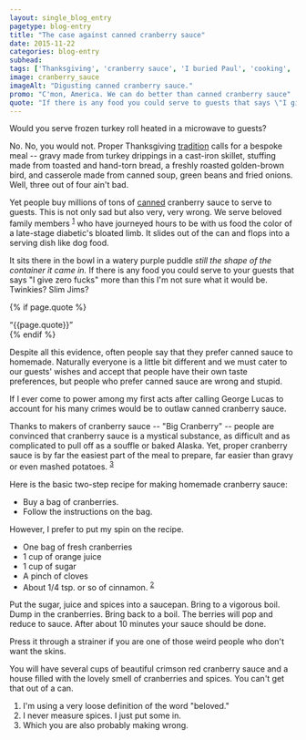 ```yaml
---
layout: single_blog_entry
pagetype: blog-entry
title: "The case against canned cranberry sauce"
date: 2015-11-22
categories: blog-entry
subhead:
tags: ['Thanksgiving', 'cranberry sauce', 'I buried Paul', 'cooking', 'rants', 'things that I am right about']
image: cranberry_sauce
imageAlt: "Digusting canned cranberry sauce."
promo: "C'mon, America. We can do better than canned cranberry sauce"
quote: "If there is any food you could serve to guests that says \"I give zero fucks\" more than this I\'m not sure what it would be."
---  
```

Would you serve frozen turkey roll heated in a microwave to guests?

No. No, you would not. Proper Thanksgiving [tradition][4] calls for a bespoke meal -- gravy made from turkey drippings in a cast-iron skillet, stuffing made from toasted and hand-torn bread, a freshly roasted golden-brown bird, and casserole made from canned soup, green beans and fried onions. Well, three out of four ain't bad.

Yet people buy millions of tons of [canned][5] cranberry sauce to serve to guests. This is not only sad but also very, very wrong. We serve  beloved family members <sup>[1]</sup> who have journeyed hours to be with us food the color of a late-stage diabetic's bloated limb. It slides out of the can and flops into a serving dish like dog food.

It sits there in the bowl in a watery purple puddle _still the shape of the container it came in._ If there is any food you could serve to your guests that says "I give zero fucks" more than this I'm not sure what it would be. Twinkies? Slim Jims?

{% if page.quote %}
  <aside class="blog-pullquote">
  <q>{{page.quote}}</q>
  </aside>
{% endif %}

Despite all this evidence, often people say that they prefer canned sauce to homemade. Naturally everyone is a little bit different and we must cater to our guests' wishes and accept that people have their own taste preferences, but people who prefer canned sauce are wrong and stupid.

If I ever come to power among my first acts after calling George Lucas to account for his many crimes would be to outlaw canned cranberry sauce.

Thanks to makers of cranberry sauce -- "Big Cranberry" -- people are convinced that cranberry sauce is a mystical substance, as difficult and as complicated to pull off as a souffle or baked Alaska. Yet, proper cranberry sauce is by far the easiest part of the meal to prepare, far easier than  gravy or even mashed potatoes. <sup>[3]</sup>

Here is the basic two-step recipe for making homemade cranberry sauce:

* Buy a bag of cranberries.
* Follow the instructions on the bag.

However, I prefer to put my spin on the recipe.

* One bag of fresh cranberries
* 1 cup of orange juice
* 1 cup of sugar
* A pinch of cloves
* About 1/4 tsp. or so of cinnamon. <sup>[2][2]</sup>

Put the sugar, juice and spices into a saucepan. Bring to a vigorous boil. Dump in the cranberries. Bring back to a boil. The berries will pop  and reduce to sauce. After about 10 minutes your sauce should be done.

Press it through a strainer if you are one of those weird people who don't want the skins.

You will have several cups of beautiful crimson red cranberry sauce and a house filled with the lovely smell of cranberries and spices. You can't get that out of a can.



1. <span id="footnote-one"></span> I'm using a very loose definition of the word "beloved."
2. <span id="footnote-two"></span> I never measure spices. I just put some in.
3. <span id="footnote-three"></span> Which you are also probably making wrong.


[1]:#footnote-one
[2]:#footnote-two
[3]:#footnote-three
[4]: https://www.youtube.com/watch?v=zY7hWPSbbw0&t=0m59s
[5]:http://www.oceanspray.com/Products/Sauce/Jellied-Cranberry-Sauce-(1).aspx

